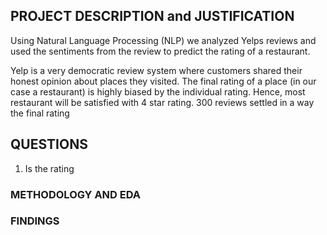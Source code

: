 ## PROJECT DESCRIPTION and JUSTIFICATION
Using Natural Language Processing (NLP) we analyzed Yelps reviews and used the sentiments from the review to predict the rating of a restaurant.

Yelp is a very democratic review system where customers shared their honest opinion about places they visited. The final rating of a place (in our case a restaurant) is highly biased by the individual rating. Hence, most restaurant will be satisfied with 4 star rating. 300 reviews settled in a way the final rating 

## QUESTIONS
1. Is the rating 

### METHODOLOGY AND EDA

### FINDINGS

